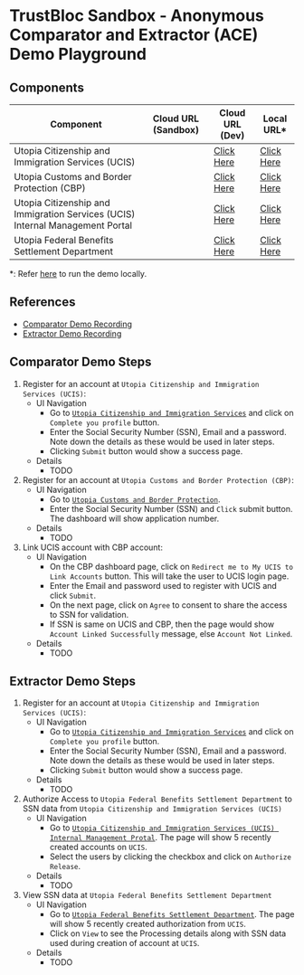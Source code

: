 # TrustBloc Sandbox - Anonymous Comparator and Extractor (ACE) Demo Playground

## Components
| Component                                                                     | Cloud URL (Sandbox) | Cloud URL (Dev)                                            | Local URL*                                              |
|-------------------------------------------------------------------------------|---------------------|------------------------------------------------------------|---------------------------------------------------------|
| Utopia Citizenship and Immigration Services (UCIS)                            |                     | [Click Here](https://demo-ucis.dev.trustbloc.dev)          | [Click Here](https://ucis-rp.trustbloc.local/)          |
| Utopia Customs and Border Protection (CBP)                                    |                     | [Click Here](https://demo-cbp.dev.trustbloc.dev)           | [Click Here](https://cbp-rp.trustbloc.local/)           |
| Utopia Citizenship and Immigration Services (UCIS) Internal Management Portal |                     | [Click Here](https://demo-ucis.dev.trustbloc.dev/internal) | [Click Here](https://ucis-rp.trustbloc.local/internal)  |
| Utopia Federal Benefits Settlement Department                                 |                     | [Click Here](https://demo-benefits-dept.dev.trustbloc.dev) | [Click Here](https://benefits-dept-rp.trustbloc.local/) |

*: Refer [here](./build.md) to run the demo locally.

## References
- [Comparator Demo Recording](https://www.youtube.com/watch?v=SqDqHSNdGpc)
- [Extractor Demo Recording](https://www.youtube.com/watch?v=E2WHBS6OD2w)

## Comparator Demo Steps
1. Register for an account at `Utopia Citizenship and Immigration Services (UCIS)`:
   - UI Navigation 
     - Go to [`Utopia Citizenship and Immigration Services`](#components) and click on `Complete you profile` button.
     - Enter the Social Security Number (SSN), Email and a password. Note down the details as these would be used in later steps.
     - Clicking `Submit` button would show a success page. 
   - Details 
     - TODO
1. Register for an account at `Utopia Customs and Border Protection (CBP)`:
   - UI Navigation 
     - Go to [`Utopia Customs and Border Protection`](#components).
     - Enter the Social Security Number (SSN) and `Click` submit button. The dashboard will show application number.
   - Details 
     - TODO
1. Link UCIS account with CBP account:
   - UI Navigation 
     - On the CBP dashboard page, click on `Redirect me to My UCIS to Link Accounts` button. This will take the user to UCIS login page.
     - Enter the Email and password used to register with UCIS and click `Submit`.
     - On the next page, click on `Agree` to consent to share the access to SSN for validation.
     - If SSN is same on UCIS and CBP, then the page would show `Account Linked Successfully` message, else `Account Not Linked`.
   - Details 
     - TODO


## Extractor Demo Steps
1. Register for an account at `Utopia Citizenship and Immigration Services (UCIS)`:
   - UI Navigation 
     - Go to [`Utopia Citizenship and Immigration Services`](#components) and click on `Complete you profile` button.
     - Enter the Social Security Number (SSN), Email and a password. Note down the details as these would be used in later steps.
     - Clicking `Submit` button would show a success page. 
   - Details 
     - TODO
1. Authorize Access to `Utopia Federal Benefits Settlement Department` to  SSN data from `Utopia Citizenship and Immigration Services (UCIS)`
   - UI Navigation 
     - Go to [`Utopia Citizenship and Immigration Services (UCIS) Internal Management Protal`](#components). The page will show 5 recently created accounts on `UCIS`.
     - Select the users by clicking the checkbox and click on `Authorize Release`.
   - Details 
     - TODO
1. View SSN data at `Utopia Federal Benefits Settlement Department`
   - UI Navigation 
     - Go to [`Utopia Federal Benefits Settlement Department`](#components). The page will show 5 recently created authorization from `UCIS`.
     - Click on `View` to see the Processing details along with SSN data used during creation of account at `UCIS`.
   - Details 
     - TODO
     

